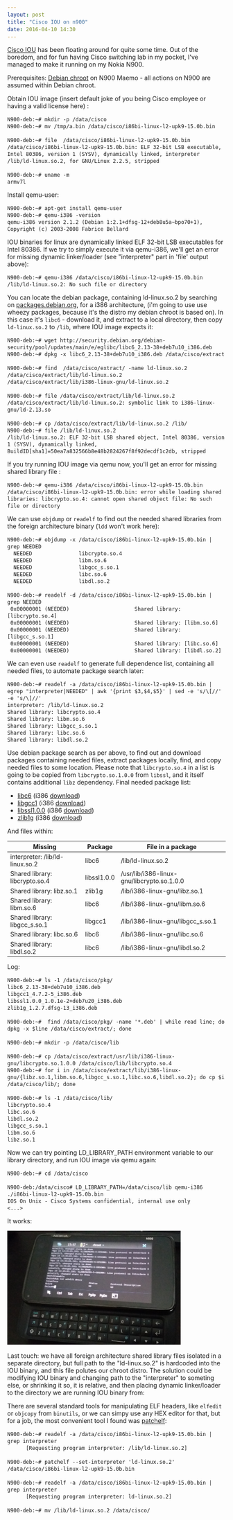 ```yaml
---
layout: post
title: "Cisco IOU on n900"
date: 2016-04-10 14:30
---
```


[Cisco IOU](http://evilrouters.net/2011/01/18/cisco-iou-faq/) has been floating around for quite some time.
Out of the boredom, and for fun having Cisco switching lab in my pocket, I've managed to make it running on my Nokia N900.

Prerequisites: [Debian chroot](https://github.com/u0d7i/n9h/tree/master/debian-chroot) on N900 Maemo - all
actions on N900 are assumed within Debian chroot.

Obtain IOU image (insert default joke of you being Cisco employee or having a valid license here) :

~~~
N900-deb:~# mkdir -p /data/cisco
N900-deb:~# mv /tmp/a.bin /data/cisco/i86bi-linux-l2-upk9-15.0b.bin

N900-deb:~# file  /data/cisco/i86bi-linux-l2-upk9-15.0b.bin
/data/cisco/i86bi-linux-l2-upk9-15.0b.bin: ELF 32-bit LSB executable, Intel 80386, version 1 (SYSV), dynamically linked, interpreter /lib/ld-linux.so.2, for GNU/Linux 2.2.5, stripped

N900-deb:~# uname -m
armv7l
~~~

Install qemu-user:

~~~
N900-deb:~# apt-get install qemu-user
N900-deb:~# qemu-i386 -version
qemu-i386 version 2.1.2 (Debian 1:2.1+dfsg-12+deb8u5a~bpo70+1), Copyright (c) 2003-2008 Fabrice Bellard
~~~

IOU binaries for linux are dynamically linked ELF 32-bit LSB executables for Intel 80386. If we try to simply execute it
via qemu-i386, we'll get an error for missing dynamic linker/loader (see "interpreter" part in 'file' output above):

~~~
N900-deb:~# qemu-i386 /data/cisco/i86bi-linux-l2-upk9-15.0b.bin 
/lib/ld-linux.so.2: No such file or directory
~~~

You can locate the debian package, containing ld-linux.so.2 by searching on [packages.debian.org](https://www.debian.org/distrib/packages#search_contents),
for a i386 architecture, (i'm going to use use wheezy packages, because it's the distro my debian chroot is based on). In this case
it's `libc6` - download it, and extract to a local directory, then copy `ld-linux.so.2` to `/lib`, where IOU image expects it:

~~~
N900-deb:~# wget http://security.debian.org/debian-security/pool/updates/main/e/eglibc/libc6_2.13-38+deb7u10_i386.deb
N900-deb:~# dpkg -x libc6_2.13-38+deb7u10_i386.deb /data/cisco/extract

N900-deb:~# find  /data/cisco/extract/ -name ld-linux.so.2
/data/cisco/extract/lib/ld-linux.so.2
/data/cisco/extract/lib/i386-linux-gnu/ld-linux.so.2

N900-deb:~# file /data/cisco/extract/lib/ld-linux.so.2
/data/cisco/extract/lib/ld-linux.so.2: symbolic link to i386-linux-gnu/ld-2.13.so

N900-deb:~# cp /data/cisco/extract/lib/ld-linux.so.2 /lib/
N900-deb:~# file /lib/ld-linux.so.2
/lib/ld-linux.so.2: ELF 32-bit LSB shared object, Intel 80386, version 1 (SYSV), dynamically linked, BuildID[sha1]=50ea7a832566b8e48b2824267f8f92decdf1c2db, stripped
~~~

If you try running IOU image via qemu now, you'll get an error for missing shared library file :

~~~
N900-deb:~# qemu-i386 /data/cisco/i86bi-linux-l2-upk9-15.0b.bin 
/data/cisco/i86bi-linux-l2-upk9-15.0b.bin: error while loading shared libraries: libcrypto.so.4: cannot open shared object file: No such file or directory
~~~

We can use `objdump` or `readelf` to find out the needed shared libraries from the foreign architecture binary (`ldd` won't work here):

~~~
N900-deb:~# objdump -x /data/cisco/i86bi-linux-l2-upk9-15.0b.bin | grep NEEDED
  NEEDED               libcrypto.so.4
  NEEDED               libm.so.6
  NEEDED               libgcc_s.so.1
  NEEDED               libc.so.6
  NEEDED               libdl.so.2

N900-deb:~# readelf -d /data/cisco/i86bi-linux-l2-upk9-15.0b.bin | grep NEEDED
 0x00000001 (NEEDED)                     Shared library: [libcrypto.so.4]
 0x00000001 (NEEDED)                     Shared library: [libm.so.6]
 0x00000001 (NEEDED)                     Shared library: [libgcc_s.so.1]
 0x00000001 (NEEDED)                     Shared library: [libc.so.6]
 0x00000001 (NEEDED)                     Shared library: [libdl.so.2]
~~~

We can even use `readelf` to generate full dependence list, containing all needed files, to automate
package search later:

~~~
N900-deb:~# readelf -a /data/cisco/i86bi-linux-l2-upk9-15.0b.bin | egrep "interpreter|NEEDED" | awk '{print $3,$4,$5}' | sed -e 's/\[//' -e 's/\]//'
interpreter: /lib/ld-linux.so.2 
Shared library: libcrypto.so.4
Shared library: libm.so.6
Shared library: libgcc_s.so.1
Shared library: libc.so.6
Shared library: libdl.so.2
~~~

Use debian package search as per above, to find out and download packages containing needed files, extract packages locally, find, and
copy needed files to some location. Please note that `libcrypto.so.4` in a list is going to be copied from `libcrypto.so.1.0.0` from `libssl`,
and it itself contains additional `libz` dependency. Final needed package list:

* [libc6](https://packages.debian.org/wheezy/libc6) (i386 [download](http://security.debian.org/debian-security/pool/updates/main/e/eglibc/libc6_2.13-38+deb7u10_i386.deb))
* [libgcc1](https://packages.debian.org/wheezy/libgcc1) (i386 [download](http://ftp.de.debian.org/debian/pool/main/g/gcc-4.7/libgcc1_4.7.2-5_i386.deb))
* [libssl1.0.0](https://packages.debian.org/wheezy/libssl1.0.0) (i386 [download](http://ftp.de.debian.org/debian/pool/main/o/openssl/libssl1.0.0_1.0.1e-2+deb7u20_i386.deb))
* [zlib1g](https://packages.debian.org/wheezy/zlib1g) (i386 [download](http://ftp.de.debian.org/debian/pool/main/z/zlib/zlib1g_1.2.7.dfsg-13_i386.deb))

And files within:

Missing | Package | File in a package
--- | --- | ---
interpreter: /lib/ld-linux.so.2 | libc6       | /lib/ld-linux.so.2
Shared library: libcrypto.so.4  | libssl1.0.0 | /usr/lib/i386-linux-gnu/libcrypto.so.1.0.0
Shared library: libz.so.1       | zlib1g      | /lib/i386-linux-gnu/libz.so.1
Shared library: libm.so.6       | libc6       | /lib/i386-linux-gnu/libm.so.6
Shared library: libgcc_s.so.1   | libgcc1     | /lib/i386-linux-gnu/libgcc_s.so.1
Shared library: libc.so.6       | libc6       | /lib/i386-linux-gnu/libc.so.6
Shared library: libdl.so.2      | libc6       | /lib/i386-linux-gnu/libdl.so.2

Log:

~~~
N900-deb:~# ls -1 /data/cisco/pkg/
libc6_2.13-38+deb7u10_i386.deb
libgcc1_4.7.2-5_i386.deb
libssl1.0.0_1.0.1e-2+deb7u20_i386.deb
zlib1g_1.2.7.dfsg-13_i386.deb

N900-deb:~#  find /data/cisco/pkg/ -name '*.deb' | while read line; do dpkg -x $line /data/cisco/extract/; done

N900-deb:~# mkdir -p /data/cisco/lib

N900-deb:~# cp /data/cisco/extract/usr/lib/i386-linux-gnu/libcrypto.so.1.0.0 /data/cisco/lib/libcrypto.so.4
N900-deb:~# for i in /data/cisco/extract/lib/i386-linux-gnu/{libz.so.1,libm.so.6,libgcc_s.so.1,libc.so.6,libdl.so.2}; do cp $i /data/cisco/lib/; done

N900-deb:~# ls -1 /data/cisco/lib/
libcrypto.so.4
libc.so.6
libdl.so.2
libgcc_s.so.1
libm.so.6
libz.so.1
~~~

Now we can try pointing LD_LIBRARY_PATH environment variable to our library directory, and run IOU image via qemu again:

~~~
N900-deb:~# cd /data/cisco

N900-deb:/data/cisco# LD_LIBRARY_PATH=/data/cisco/lib qemu-i386 ./i86bi-linux-l2-upk9-15.0b.bin
IOS On Unix - Cisco Systems confidential, internal use only
<...>
~~~

It works:
<p><a href="/img/iou01.png"><img src="/img/iou01.png" width="400"/></a></p>

Last touch: we have all foreign architecture shared library files isolated in a separate directory, but full path
to the "ld-linux.so.2" is hardcoded into the IOU binary, and this file polutes our chroot distro. The solution could be
modifying IOU binary and changing path to the "interpreter" to someting else, or shrinking it so, it is relative, and then
placing dynamic linker/loader to the directory we are running IOU binary from:

There are several standard tools for manipulating ELF headers, like `elfedit` or `objcopy` from `binutils`, or we can simpy
use any HEX editor for that, but for a job,
the most convenient tool I found was [patchelf](https://nixos.org/patchelf.html):

~~~
N900-deb:~# readelf -a /data/cisco/i86bi-linux-l2-upk9-15.0b.bin | grep interpreter
      [Requesting program interpreter: /lib/ld-linux.so.2]

N900-deb:~# patchelf --set-interpreter 'ld-linux.so.2' /data/cisco/i86bi-linux-l2-upk9-15.0b.bin

N900-deb:~# readelf -a /data/cisco/i86bi-linux-l2-upk9-15.0b.bin | grep interpreter
      [Requesting program interpreter: ld-linux.so.2]

N900-deb:~# mv /lib/ld-linux.so.2 /data/cisco/
~~~

